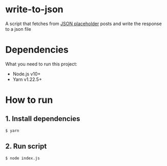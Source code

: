 # write-to-json
A script that fetches from [JSON placeholder](https://jsonplaceholder.typicode.com/posts)  posts and write the response to a json file

# Dependencies
What you need to run this project:
- Node.js v10+
- Yarn v1.22.5+

# How to run
## 1. Install dependencies

```
$ yarn
```

## 2. Run script
```
$ node index.js
```
